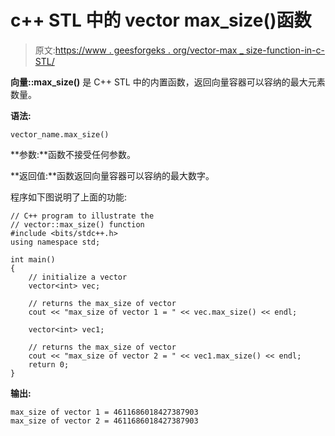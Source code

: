# c++ STL 中的 vector max_size()函数

> 原文:[https://www . geesforgeks . org/vector-max _ size-function-in-c-STL/](https://www.geeksforgeeks.org/vector-max_size-function-in-c-stl/)

**向量::max_size()** 是 C++ STL 中的内置函数，返回向量容器可以容纳的最大元素数量。

**语法:**

```
vector_name.max_size()

```

**参数:**函数不接受任何参数。

**返回值:**函数返回向量容器可以容纳的最大数字。

程序如下图说明了上面的功能:

```
// C++ program to illustrate the
// vector::max_size() function
#include <bits/stdc++.h>
using namespace std;

int main()
{
    // initialize a vector
    vector<int> vec;

    // returns the max_size of vector
    cout << "max_size of vector 1 = " << vec.max_size() << endl;

    vector<int> vec1;

    // returns the max_size of vector
    cout << "max_size of vector 2 = " << vec1.max_size() << endl;
    return 0;
}
```

**输出:**

```
max_size of vector 1 = 4611686018427387903
max_size of vector 2 = 4611686018427387903

```
